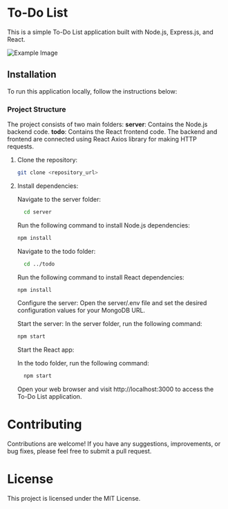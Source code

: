 # To-Do List

This is a simple To-Do List application built with Node.js, Express.js, and React.

![Example Image](images/example.png)


## Installation

To run this application locally, follow the instructions below:
###  Project Structure
The project consists of two main folders:
**server**: Contains the Node.js backend code.
**todo**: Contains the React frontend code.
The backend and frontend are connected using React Axios library for making HTTP requests.


1. Clone the repository:
   ```bash
   git clone <repository_url>
   ```
2. Install dependencies:

    Navigate to the server folder:

   ```bash
     cd server
   ```
   Run the following command to install Node.js dependencies:
   ```bash
   npm install
   ```
   Navigate to the todo folder:
   ```bash
     cd ../todo
   ```
   Run the following command to install React dependencies:
   ```bash
   npm install
   ```
   Configure the server:
   Open the server/.env file and set the desired configuration values for your MongoDB URL.
   
   Start the server:
   In the server folder, run the following command:
   ```bash
   npm start
   ```
   Start the React app:

   In the todo folder, run the following command:
   ```bash
     npm start
   ```
   Open your web browser and visit http://localhost:3000 to access the To-Do List application.


# Contributing
Contributions are welcome! If you have any suggestions, improvements, or bug fixes, please feel free to submit a pull request.

# License
This project is licensed under the MIT License.